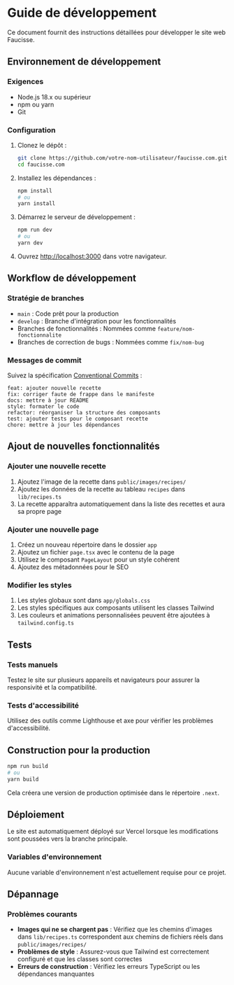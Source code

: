 # Guide de développement

Ce document fournit des instructions détaillées pour développer le site web Faucisse.

## Environnement de développement

### Exigences

- Node.js 18.x ou supérieur
- npm ou yarn
- Git

### Configuration

1. Clonez le dépôt :
   ```bash
   git clone https://github.com/votre-nom-utilisateur/faucisse.com.git
   cd faucisse.com
   ```

2. Installez les dépendances :
   ```bash
   npm install
   # ou
   yarn install
   ```

3. Démarrez le serveur de développement :
   ```bash
   npm run dev
   # ou
   yarn dev
   ```

4. Ouvrez [http://localhost:3000](http://localhost:3000) dans votre navigateur.

## Workflow de développement

### Stratégie de branches

- `main` : Code prêt pour la production
- `develop` : Branche d'intégration pour les fonctionnalités
- Branches de fonctionnalités : Nommées comme `feature/nom-fonctionnalite`
- Branches de correction de bugs : Nommées comme `fix/nom-bug`

### Messages de commit

Suivez la spécification [Conventional Commits](https://www.conventionalcommits.org/) :

```
feat: ajouter nouvelle recette
fix: corriger faute de frappe dans le manifeste
docs: mettre à jour README
style: formater le code
refactor: réorganiser la structure des composants
test: ajouter tests pour le composant recette
chore: mettre à jour les dépendances
```

## Ajout de nouvelles fonctionnalités

### Ajouter une nouvelle recette

1. Ajoutez l'image de la recette dans `public/images/recipes/`
2. Ajoutez les données de la recette au tableau `recipes` dans `lib/recipes.ts`
3. La recette apparaîtra automatiquement dans la liste des recettes et aura sa propre page

### Ajouter une nouvelle page

1. Créez un nouveau répertoire dans le dossier `app`
2. Ajoutez un fichier `page.tsx` avec le contenu de la page
3. Utilisez le composant `PageLayout` pour un style cohérent
4. Ajoutez des métadonnées pour le SEO

### Modifier les styles

1. Les styles globaux sont dans `app/globals.css`
2. Les styles spécifiques aux composants utilisent les classes Tailwind
3. Les couleurs et animations personnalisées peuvent être ajoutées à `tailwind.config.ts`

## Tests

### Tests manuels

Testez le site sur plusieurs appareils et navigateurs pour assurer la responsivité et la compatibilité.

### Tests d'accessibilité

Utilisez des outils comme Lighthouse et axe pour vérifier les problèmes d'accessibilité.

## Construction pour la production

```bash
npm run build
# ou
yarn build
```

Cela créera une version de production optimisée dans le répertoire `.next`.

## Déploiement

Le site est automatiquement déployé sur Vercel lorsque les modifications sont poussées vers la branche principale.

### Variables d'environnement

Aucune variable d'environnement n'est actuellement requise pour ce projet.

## Dépannage

### Problèmes courants

- **Images qui ne se chargent pas** : Vérifiez que les chemins d'images dans `lib/recipes.ts` correspondent aux chemins de fichiers réels dans `public/images/recipes/`
- **Problèmes de style** : Assurez-vous que Tailwind est correctement configuré et que les classes sont correctes
- **Erreurs de construction** : Vérifiez les erreurs TypeScript ou les dépendances manquantes
